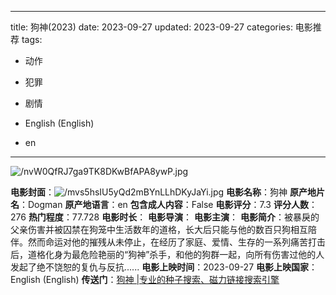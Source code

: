 
---
title: 狗神(2023)
date: 2023-09-27
updated: 2023-09-27
categories: 电影推荐
tags:

- 动作
- 犯罪
- 剧情

- English (English)
- en
---

<img src="https://image.tmdb.org/t/p/original/nvW0QfRJ7ga9TK8DKwBfAPA8ywP.jpg" alt="/nvW0QfRJ7ga9TK8DKwBfAPA8ywP.jpg" title="/nvW0QfRJ7ga9TK8DKwBfAPA8ywP.jpg">

**电影封面**：<img src="https://image.tmdb.org/t/p/w200/mvs5hsIU5yQd2mBYnLLhDKyJaYi.jpg" alt="/mvs5hsIU5yQd2mBYnLLhDKyJaYi.jpg" title="/mvs5hsIU5yQd2mBYnLLhDKyJaYi.jpg">
**电影名称**：狗神
**原产地片名**：Dogman
**原产地语言**：en
**包含成人内容**：False
**电影评分**：7.3
**评分人数**：276
**热门程度**：77.728
**电影时长**：
**电影导演**：
**电影主演**：
**电影简介**：被暴戾的父亲伤害并被囚禁在狗笼中生活数年的道格，长大后只能与他的数百只狗相互陪伴。然而命运对他的摧残从未停止，在经历了家庭、爱情、生存的一系列痛苦打击后，道格化身为最危险艳丽的“狗神”杀手，和他的狗群一起，向所有伤害过他的人发起了绝不饶恕的复仇与反抗......
**电影上映时间**：2023-09-27
**电影上映国家**：English (English)
**传送门**：[狗神 |专业的种子搜索、磁力链接搜索引擎](https://movie.amd794.com:2083/?search=Dogman&ordering=&mode=match_phrase&page_size=10&page=1)

